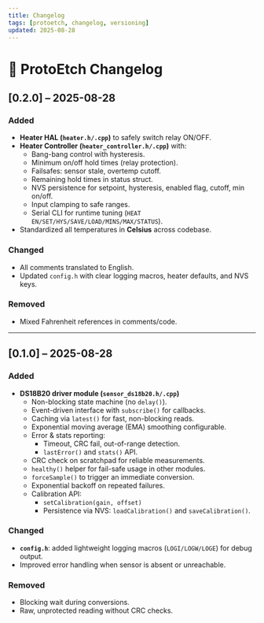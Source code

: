 ```yaml
---
title: Changelog
tags: [protoetch, changelog, versioning]
updated: 2025-08-28
---
```


# 📓 ProtoEtch Changelog

## [0.2.0] – 2025-08-28

### Added
- **Heater HAL (`heater.h/.cpp`)** to safely switch relay ON/OFF.
- **Heater Controller (`heater_controller.h/.cpp`)** with:
  - Bang-bang control with hysteresis.
  - Minimum on/off hold times (relay protection).
  - Failsafes: sensor stale, overtemp cutoff.
  - Remaining hold times in status struct.
  - NVS persistence for setpoint, hysteresis, enabled flag, cutoff, min on/off.
  - Input clamping to safe ranges.
  - Serial CLI for runtime tuning (`HEAT EN/SET/HYS/SAVE/LOAD/MINS/MAX/STATUS`).
- Standardized all temperatures in **Celsius** across codebase.

### Changed
- All comments translated to English.
- Updated `config.h` with clear logging macros, heater defaults, and NVS keys.

### Removed
- Mixed Fahrenheit references in comments/code.

---

## [0.1.0] – 2025-08-28

### Added
- **DS18B20 driver module (`sensor_ds18b20.h/.cpp`)**
  - Non-blocking state machine (no `delay()`).
  - Event-driven interface with `subscribe()` for callbacks.
  - Caching via `latest()` for fast, non-blocking reads.
  - Exponential moving average (EMA) smoothing configurable.
  - Error & stats reporting:
    - Timeout, CRC fail, out-of-range detection.
    - `lastError()` and `stats()` API.
  - CRC check on scratchpad for reliable measurements.
  - `healthy()` helper for fail-safe usage in other modules.
  - `forceSample()` to trigger an immediate conversion.
  - Exponential backoff on repeated failures.
  - Calibration API:
    - `setCalibration(gain, offset)`
    - Persistence via NVS: `loadCalibration()` and `saveCalibration()`.

### Changed
- **`config.h`**: added lightweight logging macros (`LOGI/LOGW/LOGE`) for debug output.
- Improved error handling when sensor is absent or unreachable.

### Removed
- Blocking wait during conversions.
- Raw, unprotected reading without CRC checks.